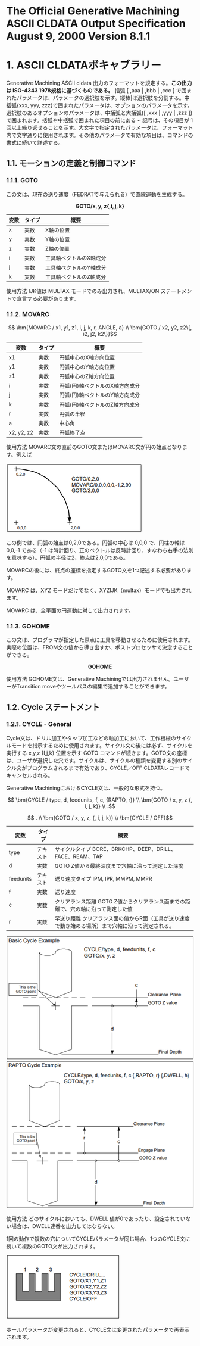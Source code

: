 # The Official Generative Machining ASCII CLDATA Output Specification August 9, 2000 Version 8.1.1

# 1. ASCII CLDATAボキャブラリー

Generative Machining ASCII cldata 出力のフォーマットを規定する。**この出力は ISO-4343 1978規格に基づくものである。** 括弧 [ ,aaa | ,bbb | ,ccc ] で囲まれたパラメータは、パラメータの選択肢を示す。縦棒|は選択肢を分割する。中括弧{xxx, yyy, zzz}で囲まれたパラメータは、オプションのパラメータを示す。選択肢のあるオプションのパラメータは、中括弧と大括弧{[ ,xxx | ,yyy | ,zzz ]}で囲まれます。括弧や中括弧で囲まれた項目の前にある ~ 記号は、その項目が 1 回以上繰り返せることを示す。大文字で指定されたパラメータは、フォーマット内で文字通りに使用されます。その他のパラメータで有効な項目は、コマンドの書式に続いて詳述する。

## 1.1. モーションの定義と制御コマンド

### 1.1.1. GOTO

この文は、現在の送り速度（FEDRATで与えられる）で直線運動を生成する。

```math
  \bm{GOTO / x, y, z\{, i, j, k\}}
```

| 変数 | タイプ | 概要 |
| --- | --- | --- |
| x | 実数 | X軸の位置 |
| y | 実数 | Y軸の位置 |
| z | 実数 | Z軸の位置 |
| i | 実数 | 工具軸ベクトルのX軸成分 |
| j | 実数 | 工具軸ベクトルのY軸成分 |
| k | 実数 | 工具軸ベクトルのZ軸成分 |

使用方法
IJK値は MULTAX モードでのみ出力され、MULTAX/ON ステートメントで宣言する必要があります．

### 1.1.2. MOVARC

```math
  \bm{MOVARC / x1, y1, z1, i, j, k, r, ANGLE, a} \\
  \bm{GOTO / x2, y2, z2\{, i2, j2, k2\}}
```

| 変数 | タイプ | 概要 |
| --- | --- | --- |
| x1 | 実数 | 円弧中心のX軸方向位置 |
| y1 | 実数 | 円弧中心のY軸方向位置 |
| z1 | 実数 | 円弧中心のZ軸方向位置 |
| i | 実数 | 円弧(円)軸ベクトルのX軸方向成分 |
| j | 実数 | 円弧(円)軸ベクトルのY軸方向成分 |
| k | 実数 | 円弧(円)軸ベクトルのZ軸方向成分 |
| r | 実数 | 円弧の半径 |
| a | 実数 | 中心角 |
| x2, y2, z2 | 実数 | 円弧終了点 |

使用方法
MOVARC文の直前のGOTO文またはMOVARC文が円の始点となります。例えば

<img src=https://raw.githubusercontent.com/rurusasu/paper/master/CAD_CAM/The%20Official%20Generative%20Machining%20ASCII%20CLDATA%20Output%20Specification/%E7%94%BB%E5%83%8F/fig1.png>

この例では、円弧の始点は0,2,0である。円弧の中心は 0,0,0 で、円柱の軸は 0,0,-1 である（-1 は時計回り、正のベクトルは反時計回り、すなわち右手の法則を意味する）。円弧の半径は2、終点は2,0,0である。

MOVARCの後には、終点の座標を指定するGOTO文を1つ記述する必要があります。

MOVARC は、XYZ モードだけでなく、XYZIJK（multax）モードでも出力されます。

MOVARC は、全平面の円運動に対して出力されます。

### 1.1.3. GOHOME

この文は、プログラマが指定した原点に工具を移動させるために使用されます。実際の位置は、FROM文の値から導き出すか、ポストプロセッサで決定することができる。

```math
  \bm{GOHOME}
```

使用方法
GOHOME文は、Generative Machiningでは出力されません。ユーザーがTransition moveやツールパスの編集で追加することができます。

## 1.2. Cycle ステートメント
### 1.2.1. CYCLE - General

Cycle文は、ドリル加工やタップ加工などの軸加工において、工作機械のサイクルモードを指示するために使用されます。サイクル文の後には必ず、サイクルを実行する x,y,z {I,j,k} 位置を示す GOTO コマンドが続きます。GOTO文の座標は、ユーザが選択した穴です。サイクルは、サイクルの種類を変更する別のサイクル文がプログラムされるまで有効であり、CYCLE／OFF CLDATAレコードでキャンセルされる。

Generative MachiningにおけるCYCLE文は、一般的な形式を持つ。

```math
  \bm{CYCLE / type, d, feedunits, f, c, {RAPTO, r}} \\
  \bm{GOTO / x, y, z {, i, j, k}} \\
  .
```

```math
  . \\
  \bm{GOTO / x, y, z, {, i, j, k}} \\
  \bm{CYCLE / OFF}
```

| 変数 | タイプ | 概要 |
| --- | --- | --- |
| type | テキスト | サイクルタイプ BORE、BRKCHP、DEEP、DRILL、FACE、REAM、TAP |
| d | 実数 | GOTO Z値から最終深度まで穴軸に沿って測定した深度 |
| feedunits | テキスト | 送り速度タイプ IPM, IPR, MMPM, MMPR |
| f | 実数 | 送り速度 |
| c | 実数 | クリアランス距離 GOTO Z値からクリアランス面までの距離で、穴の軸に沿って測定した値 |
| r | 実数 | 早送り距離 クリアランス面の値からR面（工具が送り速度で動き始める場所）まで穴軸に沿って測定される。 |

<img src=https://raw.githubusercontent.com/rurusasu/paper/master/CAD_CAM/The%20Official%20Generative%20Machining%20ASCII%20CLDATA%20Output%20Specification/%E7%94%BB%E5%83%8F/fig5.png>

<img src=https://raw.githubusercontent.com/rurusasu/paper/master/CAD_CAM/The%20Official%20Generative%20Machining%20ASCII%20CLDATA%20Output%20Specification/%E7%94%BB%E5%83%8F/fig6.png>

使用方法
どのサイクルにおいても、DWELL 値が0であったり、設定されていない場合は、DWELL連番を出力してはならない。

1回の動作で複数の穴についてCYCLEパラメータが同じ場合、1つのCYCLE文に続いて複数のGOTO文が出力されます。

<img src=https://raw.githubusercontent.com/rurusasu/paper/master/CAD_CAM/The%20Official%20Generative%20Machining%20ASCII%20CLDATA%20Output%20Specification/%E7%94%BB%E5%83%8F/fig7.png>

ホールパラメータが変更されると、CYCLE文は変更されたパラメータで再表示されます。

